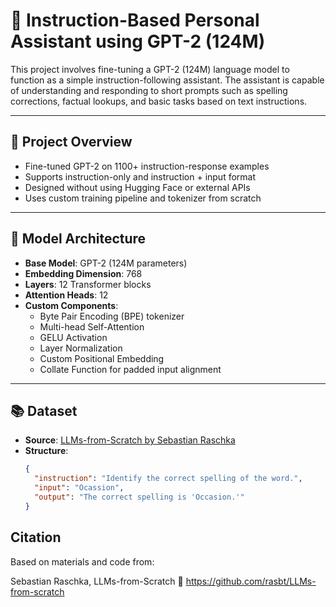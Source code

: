 # 🤖 Instruction-Based Personal Assistant using GPT-2 (124M)

This project involves fine-tuning a GPT-2 (124M) language model to function as a simple instruction-following assistant. The assistant is capable of understanding and responding to short prompts such as spelling corrections, factual lookups, and basic tasks based on text instructions.

---

## 📌 Project Overview

- Fine-tuned GPT-2 on 1100+ instruction-response examples
- Supports instruction-only and instruction + input format
- Designed without using Hugging Face or external APIs
- Uses custom training pipeline and tokenizer from scratch

---

## 🧠 Model Architecture

- **Base Model**: GPT-2 (124M parameters)
- **Embedding Dimension**: 768
- **Layers**: 12 Transformer blocks
- **Attention Heads**: 12
- **Custom Components**:
  - Byte Pair Encoding (BPE) tokenizer
  - Multi-head Self-Attention
  - GELU Activation
  - Layer Normalization
  - Custom Positional Embedding
  - Collate Function for padded input alignment

---

## 📚 Dataset

- **Source**: [LLMs-from-Scratch by Sebastian Raschka](https://github.com/rasbt/LLMs-from-scratch)
- **Structure**:
  ```json
  {
    "instruction": "Identify the correct spelling of the word.",
    "input": "Ocassion",
    "output": "The correct spelling is 'Occasion.'"
  }
  
## Citation
Based on materials and code from:

Sebastian Raschka, LLMs-from-Scratch
🔗 https://github.com/rasbt/LLMs-from-scratch
